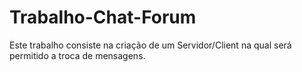 # Trabalho-Chat-Forum
Este trabalho consiste na criação de um Servidor/Client na qual será permitido a troca de mensagens.
